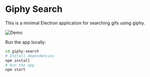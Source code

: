 # Giphy Search

This is a minimal Electron application for searching gifs using giphy.

![Demo](http://g.recordit.co/pNIMuJOKgr.gif)


Run the app locally:
```bash
cd giphy-search
# Install dependencies
npm install
# Run the app
npm start
```
